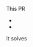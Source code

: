 <!-- PR Title format: feat|fix|chore|etc: short summary (e.g. feat: add aave snowbridge transfers) -->

This PR
- <!-- e.g. adds aave to the registry -->
- 

It solves <!-- Linear issue, e.g. VEL-100 -->